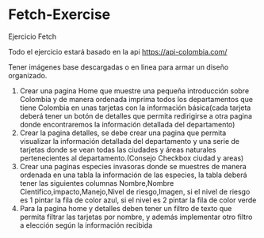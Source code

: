 # Fetch-Exercise

Ejercicio Fetch

Todo el ejercicio estará basado en la api https://api-colombia.com/

Tener imágenes base descargadas o en linea para armar un diseño organizado.

1. Crear una pagina Home que muestre una pequeña introducción sobre Colombia y de manera ordenada imprima todos los departamentos que tiene Colombia en unas tarjetas con la información básica(cada tarjeta deberá tener un botón de detalles que permita redirigirse a otra pagina donde encontraremos la información detallada del departamento)
2. Crear la pagina detalles, se debe crear una pagina que permita visualizar la información detallada del departamento y una serie de tarjetas donde se vean todas las ciudades y áreas naturales pertenecientes al departamento.(Consejo Checkbox ciudad y areas)
3. Crear una paginas especies invasoras donde se muestres de manera ordenada en una tabla la información de las especies, la tabla deberá tener las siguientes columnas Nombre,Nombre Cientifico,impacto,Manejo,Nivel de riesgo,Imagen, si el nivel de riesgo es 1 pintar la fila de color azul, si el nivel es 2 pintar la fila de color verde
4. Para la pagina home y detalles deben tener un filtro de texto que permita filtrar las tarjetas por nombre, y además implementar otro filtro a elección según la información recibida
